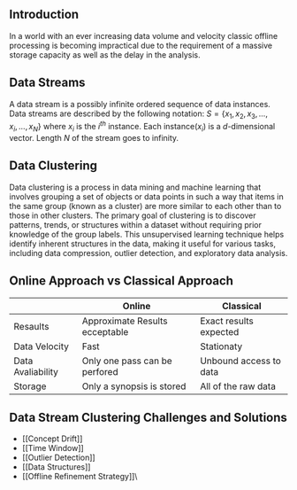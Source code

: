 ## Introduction
In a world with an ever increasing data volume and velocity classic offline processing is becoming impractical due to the requirement of a massive storage capacity as well as the delay in the analysis.

## Data Streams
A data stream is a possibly infinite ordered sequence of data instances. Data streams are described by the following notation: $S = \{ x_1, x_2, x_3,\dots, x_i, \dots, x_N\}$ where $x_i$ is the $i^{th}$
instance. Each instance($x_i$) is a $d$-dimensional vector. Length $N$ of the stream goes to infinity.

## Data Clustering
Data clustering is a process in data mining and machine learning that involves grouping a set of objects or data points in such a way that items in the same group (known as a cluster) are more similar to each other than to those in other clusters. The primary goal of clustering is to discover patterns, trends, or structures within a dataset without requiring prior knowledge of the group labels. This unsupervised learning technique helps identify inherent structures in the data, making it useful for various tasks, including data compression, outlier detection, and exploratory data analysis.

## Online Approach vs Classical Approach

|                   | Online                         | Classical              |
| ----------------- | ------------------------------ | ---------------------- |
| Resaults          | Approximate Results ecceptable | Exact results expected |
| Data Velocity     | Fast                           | Stationaty             |
| Data Avaliability | Only one pass can be perfored  | Unbound access to data |
| Storage           | Only a synopsis is stored      | All of the raw data    |

## Data Stream Clustering Challenges and Solutions
- [[Concept Drift]]
- [[Time Window]]
- [[Outlier Detection]]
- [[Data Structures]]
- [[Offline Refinement Strategy]]\

